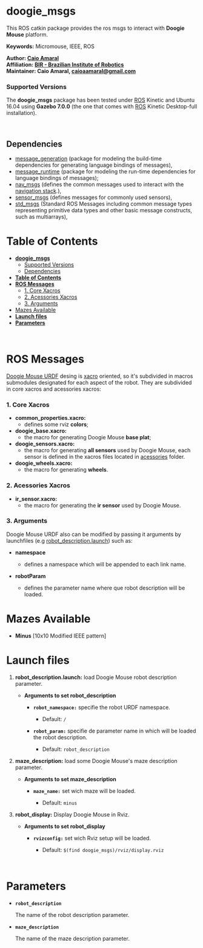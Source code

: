 # **doogie_msgs**

This ROS catkin package provides the ros msgs to interact with **Doogie Mouse** platform.

**Keywords:** Micromouse, IEEE, ROS

**Author: [Caio Amaral]<br />
Affiliation: [BIR - Brazilian Institute of Robotics]<br />
Maintainer: Caio Amaral, caioaamaral@gmail.com**

### Supported Versions

The **doogie_msgs** package has been tested under [ROS] Kinetic and Ubuntu 16.04 using **Gazebo 7.0.0** (the one that comes with [ROS] Kinetic Desktop-full installation). 

<!-- [![Build Status](http://rsl-ci.ethz.ch/buildStatus/icon?job=ros_best_practices)](http://rsl-ci.ethz.ch/job/ros_best_practices/) TODO -->

</br>

## Dependencies 
- [message_generation] (package for modeling the build-time dependencies for generating language bindings of messages),
- [message_runtime] (package for modeling the run-time dependencies for language bindings of messages);
- [nav_msgs] (defines the common messages used to interact with the [navigation stack].),
- [sensor_msgs] (defines messages for commonly used sensors),
- [std_msgs] (Standard ROS Messages including common message types representing primitive data types and other basic message constructs, such as multiarrays),

# **Table of Contents**
- [**doogie_msgs**](#doogiemsgs)
    - [Supported Versions](#supported-versions)
  - [Dependencies](#dependencies)
- [**Table of Contents**](#table-of-contents)
- [**ROS Messages**](#ros-messages)
    - [1. Core Xacros](#1-core-xacros)
    - [2. Acessories Xacros](#2-acessories-xacros)
    - [3. Arguments](#3-arguments)
- [Mazes Available](#mazes-available)
- [**Launch files**](#launch-files)
- [**Parameters**](#parameters)

</br>

# **ROS Messages**

[Doogie Mouse URDF](/doogie_msgs/urdf) desing is [xacro] oriented, so it's subdivided in macros submodules designated for each aspect of the robot. They are subdivided in core xacros and acessories xacros:

### 1. Core Xacros

- **common_properties.xacro:** 
   - defines some rviz **colors**;
- **doogie_base.xacro:** 
   - the macro for generating Doogie Mouse **base plat**;
- **doogie_sensors.xacro:**
   - the macro for generating **all sensors** used by Doogie Mouse, each sensor is defined in the xacros files located in [acessories](/doogie_msgs/urdf/acessories) folder.
- **doogie_wheels.xacro:** 
   - the macro for generating **wheels**.

### 2. Acessories Xacros

- **ir_sensor.xacro:** 
   - the macro for generating the **ir sensor** used by Doogie Mouse. 

### 3. Arguments

Doogie Mouse URDF also can be modified by passing it arguments by launchfiles (e.g [robot_description.launch](doogie_msgs/launch/robot_description.launch)) such as:

- **namespace**

   - defines a namespace which will be appended to each link name.
  
- **robotParam**
   
   - defines the parameter name where que robot description will be loaded.

# Mazes Available

   - **Minus** [10x10 Modified IEEE pattern] 

# **Launch files**

1. **robot_description.launch:** load Doogie Mouse robot description parameter.

     - **Arguments to set robot_description**

       - **`robot_namespace:`** specifie the robot URDF namespace.
      
          - Default: `/`
           
       - **`robot_param:`** specifie de parameter name in which will be loaded the robot description.
       
          - Default: `robot_description` 

2. **maze_description:** load some Doogie Mouse's maze description parameter.
   
     - **Arguments to set maze_description**
      
       - **`maze_name:`** set wich maze will be loaded.
         
          - Default: `minus`  

3. **robot_display:** Display Doogie Mouse in Rviz.
   
     - **Arguments to set robot_display**
      
       - **`rvizconfig:`** set wich Rviz setup will be loaded.
         
          - Default: `$(find doogie_msgs)/rviz/display.rviz`

</br>

# **Parameters**

- **`robot_description`**

	The name of the robot description parameter.

- **`maze_description`**

    The name of the maze description parameter.


[controller_manager]: https://wiki.ros.org/controller_manager

[diff_drive_controller]: https://wiki.ros.org/diff_drive_controller

[doogie_msgs]:  https://github.com/Brazilian-Institute-of-Robotics/doogie_msgs

[doogie_msgs]:  https://github.com/Brazilian-Institute-of-Robotics/doogie_msgs

[doogie_simulators]: https://github.com/Brazilian-Institute-of-Robotics/doogie_simulators

[gazebo_ros]: http://wiki.ros.org/gazebo_ros

[gazebo_ros_control]: http://wiki.ros.org/gazebo_ros_control

[gazebo_plugins]: http://wiki.ros.org/gazebo_plugins

[joint_state_controller]: http://docs.ros.org/kinetic/api/joint_state_controller/html/c++/classjoint__state__controller_1_1JointStateController.html

[message_generation]: https://wiki.ros.org/message_generation

[message_runtime]: https://wiki.ros.org/message_runtime

[nav_msgs]: https://wiki.ros.org/nav_msgs

[navigation stack]: https://wiki.ros.org/navigation

[ros_control / gazebo_ros_control]: https://gazebosim.org/tutorials?tut=ros_control

[ROS]: https://www.ros.org

[sensor_msgs]: https://wiki.ros.org/sensor_msgs

[std_msgs]: https://wiki.ros.org/std_msgs

[tf]: https://wiki.ros.org/tf

[URDF]: http://wiki.ros.org/urdf 

[Xacro]: http://wiki.ros.org/xacro 

[Rviz]: http://wiki.ros.org/rviz

[robot_state_publisher]: https://wiki.ros.org/robot_state_publisher

[BIR - Brazilian Institute of Robotics]: https://github.com/Brazilian-Institute-of-Robotics

[Caio Amaral]: https://github.com/caioaamaral
